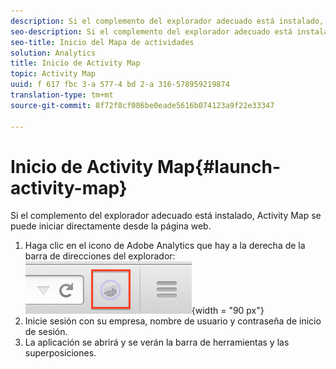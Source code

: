 ```yaml
---
description: Si el complemento del explorador adecuado está instalado, Activity Map se puede iniciar directamente desde la página web.
seo-description: Si el complemento del explorador adecuado está instalado, Mapa de actividades se puede iniciar directamente desde la página web.
seo-title: Inicio del Mapa de actividades
solution: Analytics
title: Inicio de Activity Map
topic: Activity Map
uuid: f 617 fbc 3-a 577-4 bd 2-a 316-578959219874
translation-type: tm+mt
source-git-commit: 8f72f8cf086be0eade5616b074123a9f22e33347

---
```



# Inicio de Activity Map{#launch-activity-map}

Si el complemento del explorador adecuado está instalado, Activity Map se puede iniciar directamente desde la página web.

1. Haga clic en el icono de Adobe Analytics que hay a la derecha de la barra de direcciones del explorador:\
   ![](assets/an_icon.png){width = "90 px"}
1. Inicie sesión con su empresa, nombre de usuario y contraseña de inicio de sesión.
1. La aplicación se abrirá y se verán la barra de herramientas y las superposiciones.


